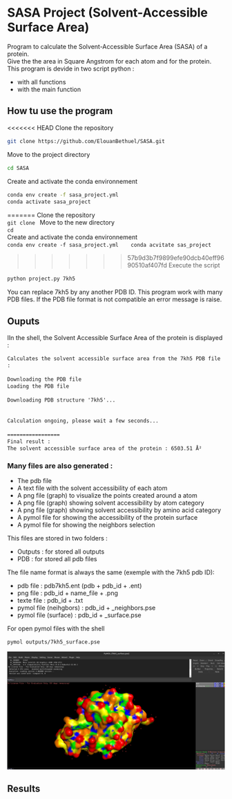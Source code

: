 
# SASA Project (Solvent-Accessible Surface Area)

 Program to calculate the Solvent-Accessible Surface Area (SASA) of a protein.   
 Give the the area in Square Angstrom for each atom and for the protein.
 This program is devide in two script python :   
 - with all functions   
 - with the main function   

 

## How tu use the program

<<<<<<< HEAD
Clone the repository   
```sh
git clone https://github.com/ElouanBethuel/SASA.git
```
Move to the project directory   
```sh
cd SASA
```
Create and activate the conda environnement   
```sh
conda env create -f sasa_project.yml
conda activate sasa_project 
```
=======
Clone the repository  
``git clone ``
Move to the new directory   
``cd ``   
Create and activate the conda environnement   
``conda env create -f sasa_project.yml   
  conda acvitate sas_project``   
  
>>>>>>> 57b9d3b7f9899efe90dcb40eff9690510af407fd
Execute the script   
```sh
python project.py 7kh5
```
You can replace 7kh5 by any another PDB ID. This program work with many PDB files. If the PDB file format is not compatible an error message is raise. 

## Ouputs

IIn the shell, the Solvent Accessible Surface Area of the protein is displayed :

```
Calculates the solvent accessible surface area from the 7kh5 PDB file :

Downloading the PDB file	
Loading the PDB file

Downloading PDB structure '7kh5'...


Calculation ongoing, please wait a few seconds...

=================
Final result :	
The solvent accessible surface area of the protein : 6503.51 Å² 
```

### Many files are also generated : 
- The pdb file 
- A text file with the solvent accessibility of each atom
- A png file (graph) to visualize the points created around a atom
- A png file (graph) showing solvent accessibility by atom category
- A png file (graph) showing solvent accessibility by amino acid category
- A pymol file for showing the accessibility of the protein surface
- A pymol file for showing the neighbors selection 

This files are stored in two folders : 
- Outputs : for stored all outputs
- PDB :  for stored all pdb files

The file name format is always the same (exemple with the 7kh5 pdb ID):
- pdb file : pdb7kh5.ent (pdb + pdb_id + .ent)
- png file : pdb_id + name_file + .png 
- texte file : pdb_id + .txt 
- pymol file (neihgbors) : pdb_id + _neighbors.pse 
- pymol file (surface) : pdb_id + _surface.pse

For open pymol files with the shell 
```sh 
pymol outputs/7kh5_surface.pse 
```
![image](.readme_images/pymol_7kh5_surface.png)

## Results 


